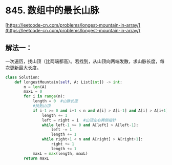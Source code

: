 # 845. 数组中的最长山脉

[https://leetcode-cn.com/problems/longest-mountain-in-array/](https://leetcode-cn.com/problems/longest-mountain-in-array/)

## 解法一：

一次遍历，找山顶（比两端都高）。若找到，从山顶向两端发散，求山脉长度，每次更新最大长度。

```python
class Solution:
    def longestMountain(self, A: List[int]) -> int:
        n = len(A)
        maxL = 0
        for i in range(n):
            length = 0  #山脉长度
            #找到山顶
            if i-1 >= 0 and i+1 < n and A[i] > A[i-1] and A[i] > A[i+1]:
                length += 1
                left = right = i  #山顶左右两侧指针
                while left-1 >= 0 and A[left] > A[left-1]:
                    left -= 1
                    length += 1
                while right+1 < n and A[right] > A[right+1]:
                    right += 1
                    length += 1
            maxL = max(length, maxL)
        return maxL
```

